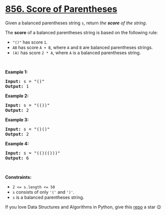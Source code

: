 # [856. Score of Parentheses][title]

<p>Given a balanced parentheses string <code>s</code>, return <em>the <strong>score</strong> of the string</em>.</p>
<p>The <strong>score</strong> of a balanced parentheses string is based on the following rule:</p>
<ul>
<li><code>"()"</code> has score <code>1</code>.</li>
<li><code>AB</code> has score <code>A + B</code>, where <code>A</code> and <code>B</code> are balanced parentheses strings.</li>
<li><code>(A)</code> has score <code>2 * A</code>, where <code>A</code> is a balanced parentheses string.</li>
</ul>
<p> </p>
<p><strong>Example 1:</strong></p>
<pre><strong>Input:</strong> s = "()"
<strong>Output:</strong> 1
</pre><p><strong>Example 2:</strong></p>
<pre><strong>Input:</strong> s = "(())"
<strong>Output:</strong> 2
</pre><p><strong>Example 3:</strong></p>
<pre><strong>Input:</strong> s = "()()"
<strong>Output:</strong> 2
</pre><p><strong>Example 4:</strong></p>
<pre><strong>Input:</strong> s = "(()(()))"
<strong>Output:</strong> 6
</pre>
<p> </p>
<p><strong>Constraints:</strong></p>
<ul>
<li><code>2 &lt;= s.length &lt;= 50</code></li>
<li><code>s</code> consists of only <code>'('</code> and <code>')'</code>.</li>
<li><code>s</code> is a balanced parentheses string.</li>
</ul>


If you love Data Structures and Algorithms in Python, give this [repo][me] a star :wink:

[title]: https://leetcode.com/problems/score-of-parentheses
[me]: https://github.com/bumblebee211196/awesome-python-leetcode